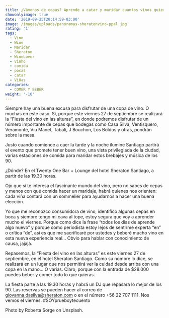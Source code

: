 ```yaml
---
title: ¿Vámonos de copas? Aprende a catar y maridar cuantos vinos quieras
showonlyimage: true
date: '2019-09-25T20:14:59-03:00'
image: /images/uploads/panoramas-sheratonvino-ppal.jpg
rating: '1'
tags:
  - Vino
  - Wine
  - Maridar
  - Sheraton
  - WineLover
  - Vinho
  - comida
  - pocas
  - catar
  - Viñas
categories:
  - COMER Y BEBER
weight: '-10'
---
```

Siempre hay una buena excusa para disfrutar de una copa de vino. O muchas en este caso. Sí, porque este viernes 27 de septiembre se realizará la “Fiesta del vino en las alturas”, en donde podremos disfrutar de un número importante de cepas que bodegas como Casa Silva, Ventisquero, Veramonte, Viu Manet, Tabalí, J Bouchon, Los Boldos y otras, pondrán sobre la mesa.

<!--more-->

Justo cuando comience a caer la tarde y la noche ilumine Santiago partirá el evento que promete tener buen vino, una vista privilegiada de la ciudad, varias estaciones de comida para maridar estos brebajes y música de los 90.

¿Dónde? En el Twenty One Bar + Lounge del hotel Sheraton Santiago, a partir de las 19.30 horas.

Ojo que si te interesa el fascinante mundo del vino, pero no sabes de cepas y menos con qué comida hacer un maridaje, habrá quienes nos orienten: cada viña contará con un sommelier para ayudarnos a hacer una buena elección. 

Yo que me reconozco consumidora de vino, identifico algunas cepas en boca y siempre tengo mi cava al tope, estoy segura que voy a aprender mucho el viernes. Porque como dice la frase “todos los días de aprende algo nuevo” y porque como periodista estoy lejos de sentirme experta “en” o crítica “de”, así es que me sacrificaré por ustedes y beberé mucho vino en esta nueva experiencia real… Obvio para hablar con conocimiento de causa, jajajá.

Repasemos, la “Fiesta del vino en las alturas” es este viernes 27 de septiembre, en el hotel Sheraton Santiago. Como su nombre lo dice, se realizará en un lugar que nos permitirá ver la cuidad desde arriba con una copa en la mano… O varias. Claro, porque con la entrada de $28.000 puedes beber y comer todo lo que quieras.

La fiesta parte a las 19.30 horas y habrá un DJ que repasará lo mejor de los 90. Las reservas se pueden hacer al correo de giovanna.dasilva@sheraton.com o en el número +56 22 707 1111. Nos vemos el viernes. #SOYprueboytecuento

Photo by Roberta Sorge on Unsplash.
